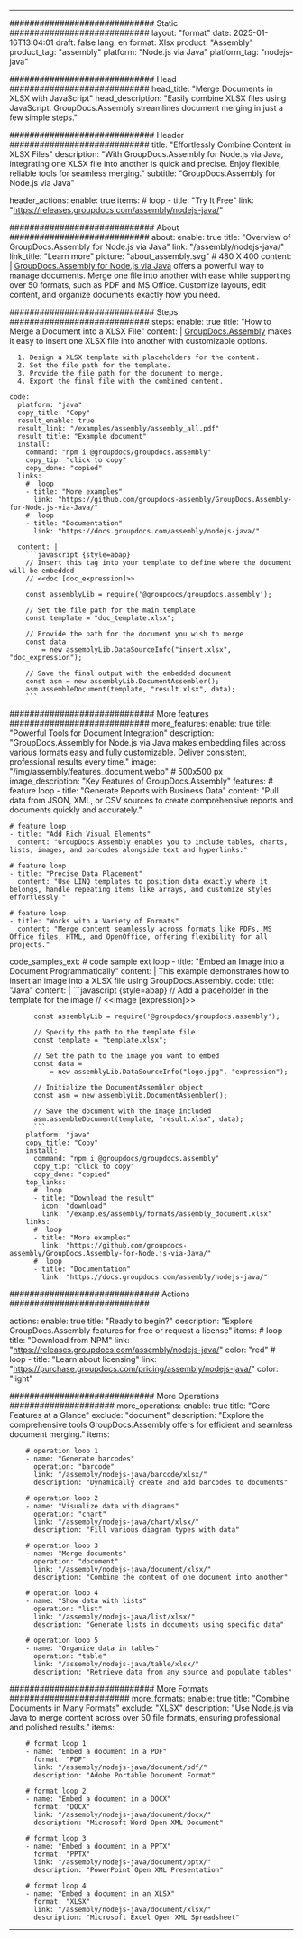 



---
############################# Static ############################
layout: "format"
date:  2025-01-16T13:04:01
draft: false
lang: en
format: Xlsx
product: "Assembly"
product_tag: "assembly"
platform: "Node.js via Java"
platform_tag: "nodejs-java"

############################# Head ############################
head_title: "Merge Documents in XLSX with JavaScript"
head_description: "Easily combine XLSX files using JavaScript. GroupDocs.Assembly streamlines document merging in just a few simple steps."

############################# Header ############################
title: "Effortlessly Combine Content in XLSX Files" 
description: "With GroupDocs.Assembly for Node.js via Java, integrating one XLSX file into another is quick and precise. Enjoy flexible, reliable tools for seamless merging."
subtitle: "GroupDocs.Assembly for Node.js via Java" 

header_actions:
  enable: true
  items:
    #  loop
    - title: "Try It Free"
      link: "https://releases.groupdocs.com/assembly/nodejs-java/"
      
############################# About ############################
about:
    enable: true
    title: "Overview of GroupDocs.Assembly for Node.js via Java"
    link: "/assembly/nodejs-java/"
    link_title: "Learn more"
    picture: "about_assembly.svg" # 480 X 400
    content: |
       [GroupDocs.Assembly for Node.js via Java](/assembly/nodejs-java/) offers a powerful way to manage documents. Merge one file into another with ease while supporting over 50 formats, such as PDF and MS Office. Customize layouts, edit content, and organize documents exactly how you need.

############################# Steps ############################
steps:
    enable: true
    title: "How to Merge a Document into a XLSX File"
    content: |
      [GroupDocs.Assembly](/assembly/nodejs-java/) makes it easy to insert one XLSX file into another with customizable options.
      
      1. Design a XLSX template with placeholders for the content.
      2. Set the file path for the template.
      3. Provide the file path for the document to merge.
      4. Export the final file with the combined content.
   
    code:
      platform: "java"
      copy_title: "Copy"
      result_enable: true
      result_link: "/examples/assembly/assembly_all.pdf"
      result_title: "Example document"
      install:
        command: "npm i @groupdocs/groupdocs.assembly"
        copy_tip: "click to copy"
        copy_done: "copied"
      links:
        #  loop
        - title: "More examples"
          link: "https://github.com/groupdocs-assembly/GroupDocs.Assembly-for-Node.js-via-Java/"
        #  loop
        - title: "Documentation"
          link: "https://docs.groupdocs.com/assembly/nodejs-java/"
          
      content: |
        ```javascript {style=abap}
        // Insert this tag into your template to define where the document will be embedded
        // <<doc [doc_expression]>>
    
        const assemblyLib = require('@groupdocs/groupdocs.assembly');

        // Set the file path for the main template
        const template = "doc_template.xlsx";

        // Provide the path for the document you wish to merge
        const data 
            = new assemblyLib.DataSourceInfo("insert.xlsx", "doc_expression");

        // Save the final output with the embedded document
        const asm = new assemblyLib.DocumentAssembler();
        asm.assembleDocument(template, "result.xlsx", data);
        ```           

############################# More features ############################
more_features:
  enable: true
  title: "Powerful Tools for Document Integration"
  description: "GroupDocs.Assembly for Node.js via Java makes embedding files across various formats easy and fully customizable. Deliver consistent, professional results every time."
  image: "/img/assembly/features_document.webp" # 500x500 px
  image_description: "Key Features of GroupDocs.Assembly"
  features:
    # feature loop
    - title: "Generate Reports with Business Data"
      content: "Pull data from JSON, XML, or CSV sources to create comprehensive reports and documents quickly and accurately."

    # feature loop
    - title: "Add Rich Visual Elements"
      content: "GroupDocs.Assembly enables you to include tables, charts, lists, images, and barcodes alongside text and hyperlinks."

    # feature loop
    - title: "Precise Data Placement"
      content: "Use LINQ templates to position data exactly where it belongs, handle repeating items like arrays, and customize styles effortlessly."

    # feature loop
    - title: "Works with a Variety of Formats"
      content: "Merge content seamlessly across formats like PDFs, MS Office files, HTML, and OpenOffice, offering flexibility for all projects."
      
  code_samples_ext:
    # code sample ext loop
    - title: "Embed an Image into a Document Programmatically"
      content: |
        This example demonstrates how to insert an image into a XLSX file using GroupDocs.Assembly.
      code:
        title: "Java"
        content: |
          ```javascript {style=abap}
          // Add a placeholder in the template for the image
          // <<image [expression]>>
          
          const assemblyLib = require('@groupdocs/groupdocs.assembly');

          // Specify the path to the template file
          const template = "template.xlsx";

          // Set the path to the image you want to embed
          const data =
              = new assemblyLib.DataSourceInfo("logo.jpg", "expression");

          // Initialize the DocumentAssembler object
          const asm = new assemblyLib.DocumentAssembler();

          // Save the document with the image included
          asm.assembleDocument(template, "result.xlsx", data);
          ```
        platform: "java"
        copy_title: "Copy"
        install:
          command: "npm i @groupdocs/groupdocs.assembly"
          copy_tip: "click to copy"
          copy_done: "copied"
        top_links:
          #  loop
          - title: "Download the result"
            icon: "download"
            link: "/examples/assembly/formats/assembly_document.xlsx"
        links:
          #  loop
          - title: "More examples"
            link: "https://github.com/groupdocs-assembly/GroupDocs.Assembly-for-Node.js-via-Java/"
          #  loop
          - title: "Documentation"
            link: "https://docs.groupdocs.com/assembly/nodejs-java/"
            

            


############################## Actions ############################

actions:
  enable: true
  title: "Ready to begin?"
  description: "Explore GroupDocs.Assembly features for free or request a license"
  items:
    #  loop
    - title: "Download from NPM"
      link: "https://releases.groupdocs.com/assembly/nodejs-java/"
      color: "red"
        #  loop
    - title: "Learn about licensing"
      link: "https://purchase.groupdocs.com/pricing/assembly/nodejs-java/"
      color: "light"


############################# More Operations #####################
more_operations:
    enable: true
    title: "Core Features at a Glance"
    exclude: "document"
    description: "Explore the comprehensive tools GroupDocs.Assembly offers for efficient and seamless document merging."
    items: 
          
        # operation loop 1
        - name: "Generate barcodes"
          operation: "barcode"
          link: "/assembly/nodejs-java/barcode/xlsx/"
          description: "Dynamically create and add barcodes to documents"

        # operation loop 2
        - name: "Visualize data with diagrams"
          operation: "chart"
          link: "/assembly/nodejs-java/chart/xlsx/"
          description: "Fill various diagram types with data"

        # operation loop 3
        - name: "Merge documents"
          operation: "document"
          link: "/assembly/nodejs-java/document/xlsx/"
          description: "Combine the content of one document into another"

        # operation loop 4
        - name: "Show data with lists"
          operation: "list"
          link: "/assembly/nodejs-java/list/xlsx/"
          description: "Generate lists in documents using specific data"

        # operation loop 5
        - name: "Organize data in tables"
          operation: "table"
          link: "/assembly/nodejs-java/table/xlsx/"
          description: "Retrieve data from any source and populate tables"
         
          
############################# More Formats ########################
more_formats:
    enable: true
    title: "Combine Documents in Many Formats"
    exclude: "XLSX"
    description: "Use Node.js via Java to merge content across over 50 file formats, ensuring professional and polished results."
    items: 
          
        # format loop 1
        - name: "Embed a document in a PDF"
          format: "PDF"
          link: "/assembly/nodejs-java/document/pdf/"
          description: "Adobe Portable Document Format"
          
        # format loop 2
        - name: "Embed a document in a DOCX"
          format: "DOCX"
          link: "/assembly/nodejs-java/document/docx/"
          description: "Microsoft Word Open XML Document"
          
        # format loop 3
        - name: "Embed a document in a PPTX"
          format: "PPTX"
          link: "/assembly/nodejs-java/document/pptx/"
          description: "PowerPoint Open XML Presentation"
          
        # format loop 4
        - name: "Embed a document in an XLSX"
          format: "XLSX"
          link: "/assembly/nodejs-java/document/xlsx/"
          description: "Microsoft Excel Open XML Spreadsheet"


          

---